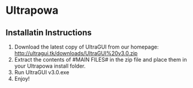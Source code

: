 Ultrapowa
=========

Installatin Instructions
------------------------
1. Download the latest copy of UltraGUI from our homepage: http://ultragui.tk/downloads/UltraGUI%20v3.0.zip
2. Extract the contents of #MAIN FILES# in the zip file and place them in your Ultrapowa install folder.
3. Run UltraGUI v3.0.exe
4. Enjoy!

